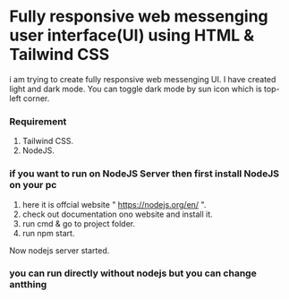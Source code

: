 # Fully responsive web messenging user interface(UI) using HTML & Tailwind CSS 
i am trying to create fully responsive web messenging UI. I have created light and dark mode. You can toggle dark mode by sun icon which is top-left corner.  

### Requirement
1. Tailwind CSS.
2. NodeJS.

### if you want to run on NodeJS Server then first install NodeJS on your pc
1. here it is offcial website " https://nodejs.org/en/ ".
2. check out documentation ono website and install it.
3. run cmd & go to project folder.
4. run npm start.

Now nodejs server started.

### you can run directly without nodejs but you can change antthing

